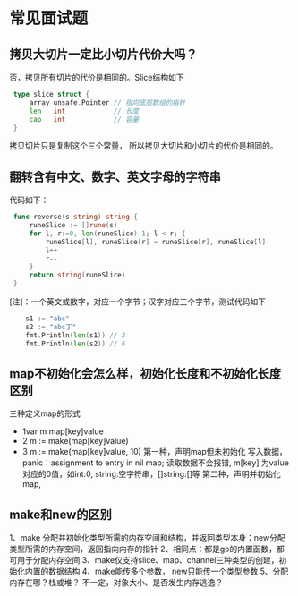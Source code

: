 # 常见面试题

## 拷贝大切片一定比小切片代价大吗？
   否，拷贝所有切片的代价是相同的。Slice结构如下
   ```go
    type slice struct {
    	array unsafe.Pointer // 指向底层数组的指针
    	len   int            // 长度   
    	cap   int            // 容量
    }
  ```
  拷贝切片只是复制这个三个常量， 所以拷贝大切片和小切片的代价是相同的。

## 翻转含有中文、数字、英文字母的字符串
   代码如下：
   
   ```go
    func reverse(s string) string { 
        runeSlice := []rune(s)
        for l, r:=0, len(runeSlice)-1; l < r; {
            runeSlice[l], runeSlice[r] = runeSlice[r], runeSlice[l]
            l++
            r--
        }
        return string(runeSlice)
    }
   ```

[注]：一个英文或数字，对应一个字节；汉字对应三个字节，测试代码如下
    
```go
    s1 := "abc"
    s2 := "abc丁"
    fmt.Println(len(s1)) // 3
    fmt.Println(len(s2)) // 6
  ```
    
## map不初始化会怎么样，初始化长度和不初始化长度区别
   三种定义map的形式
   - 1var m map[key]value
   - 2 m := make(map[key]value)
   - 3 m := make(map[key]value, 10)
   第一种，声明map但未初始化
        写入数据，panic：assignment to entry in nil map; 
        读取数据不会报错, m[key] 为value对应的0值，如int:0, string:空字符串，[]string:[]等
    第二种，声明并初始化map,
    
## make和new的区别
   1、make 分配并初始化类型所需的内存空间和结构，并返回类型本身；new分配类型所需的内存空间，返回指向内存的指针
   2、相同点：都是go的内置函数，都可用于分配内存空间
   3、make仅支持slice、map、channel三种类型的创建，初始化内置的数据结构
   4、make能传多个参数， new只能传一个类型参数
   5、分配内存在哪？栈或堆？  不一定，对象大小、是否发生内存逃逸？

